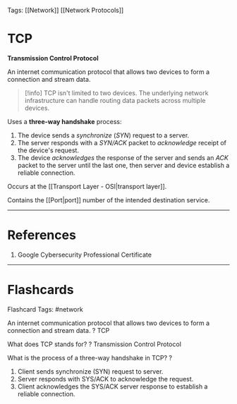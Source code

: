 Tags: [[Network]] [[Network Protocols]]
# TCP

**Transmission Control Protocol**

An internet communication protocol that allows two devices to form a connection and stream data.

> [!info] 
> TCP isn't limited to two devices. The underlying network infrastructure can handle routing data packets across multiple devices.

Uses a **three-way handshake** process:
1. The device sends a *synchronize* (*SYN*) request to a server.
2. The server responds with a *SYN/ACK* packet to *acknowledge* receipt of the device's request.
3. The device *acknowledges* the response of the server and sends an *ACK* packet to the server until the last one, then server and device establish a reliable connection.

Occurs at the [[Transport Layer - OSI|transport layer]].

Contains the [[Port|port]] number of the intended destination service.

---
# References

1. Google Cybersecurity Professional Certificate

---
# Flashcards

Flashcard Tags: #network 

An internet communication protocol that allows two devices to form a connection and stream data.
?
TCP
<!--SR:!2024-06-01,21,270-->

What does TCP stands for?
?
Transmission Control Protocol
<!--SR:!2024-05-19,8,270-->

What is the process of a three-way handshake in TCP?
?
1. Client sends synchronize (SYN) request to server.
2. Server responds with SYS/ACK to acknowledge the request.
3. Client acknowledges the SYS/ACK server response to establish a reliable connection.
<!--SR:!2024-05-20,9,272-->
